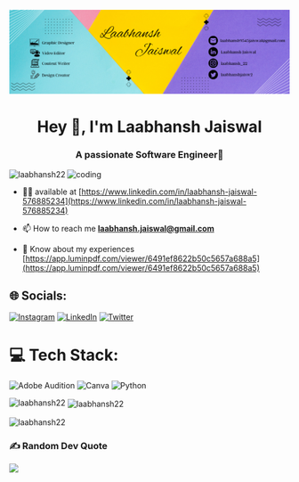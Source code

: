 ![logo](https://github.com/laabhansh22/laabhansh22/blob/main/Bg%20Github.png)
<h1 align="center">Hey 👋, I'm Laabhansh Jaiswal</h1>
<h3 align="center">A passionate Software Engineer🙋</h3>
<img align="right" alt="coding"width="400"src="https://camo.githubusercontent.com/40165a147c3dcea0fa1db780bb533fc5f98546ccfb9d5d05ddb2f429277f5348/68747470733a2f2f616e616c7974696373696e6469616d61672e636f6d2f77702d636f6e74656e742f75706c6f6164732f323031382f31322f646576656c6f7065722d6472696262626c652e676966"

<p align="left"> <img src="https://komarev.com/ghpvc/?username=laabhansh22&label=Profile%20views&color=0e75b6&style=flat" alt="laabhansh22" /> </p>

- 👨‍💻 available at [https://www.linkedin.com/in/laabhansh-jaiswal-576885234](https://www.linkedin.com/in/laabhansh-jaiswal-576885234)

- 📫 How to reach me **laabhansh.jaiswal@gmail.com**

- 📄 Know about my experiences [https://app.luminpdf.com/viewer/6491ef8622b50c5657a688a5](https://app.luminpdf.com/viewer/6491ef8622b50c5657a688a5)

## 🌐 Socials:
[![Instagram](https://img.shields.io/badge/Instagram-%23E4405F.svg?logo=Instagram&logoColor=white)](https://instagram.com/laabhansh_22) [![LinkedIn](https://img.shields.io/badge/LinkedIn-%230077B5.svg?logo=linkedin&logoColor=white)](https://linkedin.com/in/laabhanshjaiswal) [![Twitter](https://img.shields.io/badge/Twitter-%231DA1F2.svg?logo=Twitter&logoColor=white)](https://twitter.com/laabhanshjaisw2) 


# 💻 Tech Stack:
![Adobe Audition](https://img.shields.io/badge/Adobe%20Audition-9999FF.svg?style=for-the-badge&logo=Adobe%20Audition&logoColor=white) ![Canva](https://img.shields.io/badge/Canva-%2300C4CC.svg?style=for-the-badge&logo=Canva&logoColor=white) ![Python](https://img.shields.io/badge/python-3670A0?style=for-the-badge&logo=python&logoColor=ffdd54)


<p><img align="left" src="https://github-readme-stats.vercel.app/api/top-langs?username=laabhansh22&show_icons=true&locale=en&layout=compact" alt="laabhansh22" /></p>

<p>&nbsp;<img align="center" src="https://github-readme-stats.vercel.app/api?username=laabhansh22&show_icons=true&locale=en" alt="laabhansh22" /></p>

<p><img align="center" src="https://github-readme-streak-stats.herokuapp.com/?user=laabhansh22&" alt="laabhansh22" /></p>

### ✍️ Random Dev Quote
![](https://quotes-github-readme.vercel.app/api?type=horizontal&theme=radical)

